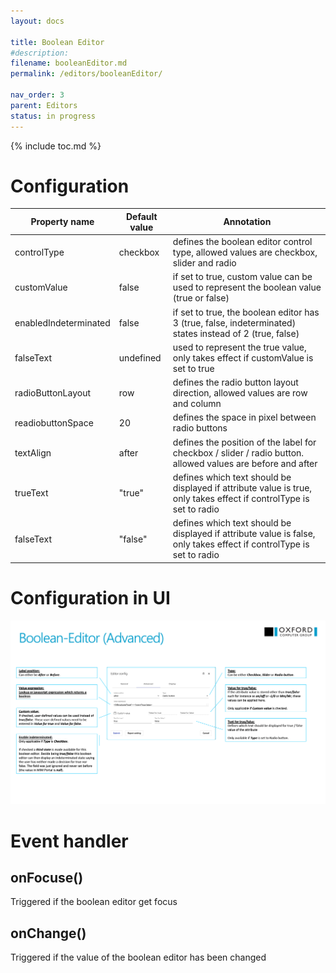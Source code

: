 ```yaml
---
layout: docs

title: Boolean Editor
#description:
filename: booleanEditor.md
permalink: /editors/booleanEditor/

nav_order: 3
parent: Editors
status: in progress
---
```


{% include toc.md %}

# Configuration

|Property name| Default value | Annotation |
|--|--|--|
|controlType|checkbox|defines the boolean editor control type, allowed values are checkbox, slider and radio|
|customValue|false|if set to true, custom value can be used to represent the boolean value (true or false)|
|enabledIndeterminated|false|if set to true, the boolean editor has 3 (true, false, indeterminated) states instead of 2 (true, false)|
|falseText|undefined|used to represent the true value, only takes effect if customValue is set to true|
|radioButtonLayout|row|defines the radio button layout direction, allowed values are row and column
|readiobuttonSpace|20|defines the space in pixel between radio buttons|
|textAlign|after|defines the position of the label for checkbox / slider / radio button. allowed values are before and after|
|trueText|"true"|defines which text should be displayed if attribute value is true, only takes effect if controlType is set to radio|
|falseText|"false"|defines which text should be displayed if attribute value is false, only takes effect if controlType is set to radio|

# Configuration in UI

![boolean_editor_1.png](/img/boolean_editor_1-295ea8b5-2b64-4fc8-baa7-79c2ab8d1367.png)

# Event handler

## onFocuse()

Triggered if the boolean editor get focus

## onChange()

Triggered if the value of the boolean editor has been changed
